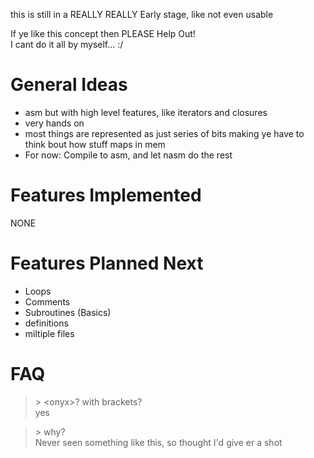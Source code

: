 this is still in a REALLY REALLY Early stage, like not even usable   

If ye like this concept then PLEASE Help Out!  
I cant do it all by myself... :/  

# General Ideas
- asm but with high level features, like iterators and closures  
- very hands on   
- most things are represented as just series of bits making ye have to think bout how stuff maps in mem  
- For now: Compile to asm, and let nasm do the rest  

# Features Implemented
NONE  

# Features Planned Next
- Loops  
- Comments  
- Subroutines (Basics)  
- definitions  
- miltiple files  

# FAQ
> \> \<onyx\>? with brackets?  
> yes  

> \> why?  
> Never seen something like this, so thought I'd give er a shot
